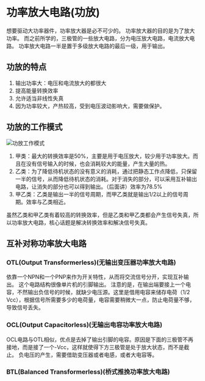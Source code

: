 # 功率放大电路(功放)

想要驱动大功率器件，功率放大器是必不可少的。
功率放大器的目的是为了放大功率。
而之前所学的，三极管的一些放大电路，分为电压放大电路，电流放大电路。
功率放大电路一半是置于多级放大电路的最后一级，用于输出。

##  功放的特点

1. 输出功率大：电压和电流放大的都很大
1. 提高能量转换效率
1. 允许适当非线性失真
1. 因为功率较大，产热较高，受到电压波动影响大，需要做保护。

## 功放的工作模式

![功放工作模式](./pages_hardware/analog/img/g1.png)

1. 甲类：最大的转换效率是50%，主要是用于电压放大，较少用于功率放大。而且在没有信号输入的时候，也会消耗较大的能量，产生大量的热。
1. 乙类：为了降低待机状态的没有意义的消耗，通过把静态工作点降低，只保留一半的信号，从而降低待机状态的消耗。对于消失的部分，可以采用互补输出电路，让消失的部分也可以得到输出。（后面讲）效率为78.5%
1. 甲乙类：乙类是输出一半的信号周期，而甲乙类就是输出1/2以上的信号周期。效率与乙类相近。

虽然乙类和甲乙类有着较高的转换效率，但是乙类和甲乙类都会产生信号失真，所以功率放大电路，核心话题是解决转换效率和解决信号失真。

## 互补对称功率放大电路

### OTL(Output Transformerless)(无输出变压器功率放大电路)

依靠一个NPN和一个PNP来作为开关特性，从而将交流信号分开，实现互补输出。
这个电路结构很像单片机的引脚输出。
注意的是，在输出端要接上一个电容，不然输出负信号的时候，就缺少电压源。这里是借用电容来储存电荷（1/2 Vcc），根据信号所需要多少的电荷量，电容需要稍微大一点，防止电荷量不够，导致信号丢失。

### OCL(Output Capacitorless)(无输出电容功率放大电路)

OCL电路与OTL相似，优点是去掉了输出引脚的电容。原因是下面的三极管不再接地，而是接了一个-Vcc，这样就使得下方三极管是处于放大状态，而不是截止。
负电压的产生，需要借助变压器或者电感，或者大电容等。

### BTL(Balanced Transformerless)(桥式推挽功率放大电路)
